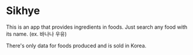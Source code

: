 # Sikhye

This is an app that provides ingredients in foods. Just search any food with its name. (ex. 바나나 우유)

There's only data for foods produced and is sold in Korea. 
